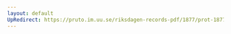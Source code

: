 ```yaml
---
layout: default
UpRedirect: https://pruto.im.uu.se/riksdagen-records-pdf/1877/prot-1877--fk--006/prot-1877--fk--006_004.pdf
---
```


